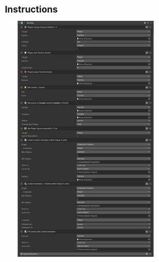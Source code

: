 # Instructions

<figure><img src="../../../.gitbook/assets/image.png" alt=""><figcaption></figcaption></figure>
